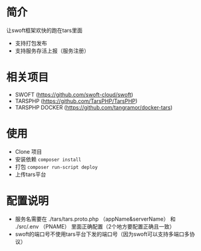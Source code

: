 
# 简介
让swoft框架欢快的跑在tars里面
* 支持打包发布
* 支持服务存活上报（服务注册）

# 相关项目

* SWOFT (https://github.com/swoft-cloud/swoft)   
* TARSPHP (https://github.com/TarsPHP/TarsPHP)
* TARSPHP DOCKER (https://github.com/tangramor/docker-tars)


# 使用

* Clone 项目
* 安装依赖 `composer install`
* 打包 `composer run-script deploy`
* 上传tars平台

# 配置说明

* 服务名需要在 ./tars/tars.proto.php （appName&serverName） 和 ./src/.env （PNAME） 里面正确配置（2个地方要配置正确且一致）
* swoft的端口号不使用tars平台下发的端口号（因为swoft可以支持多端口多协议）

